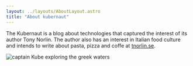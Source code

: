 ```yaml
---
layout: ../layouts/AboutLayout.astro
title: "About kubernaut"
---
```


The Kubernaut is a blog about technologies that captured the interest of its author Tony Norlin. The author also has an interest in Italian food culture and intends to write about pasta, pizza and coffe at [tnorlin.se](https://tnorlin.se).


<div>
  <img src="/assets/about.png" class="sm:w-1/1 " alt="captain Kube exploring the greek waters">
</div>
